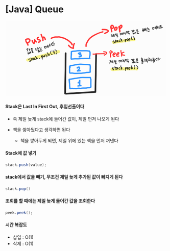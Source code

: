 # [Java] Queue



![image-20230613154851196](1_Stack.assets/image-20230613154851196.png)



#### Stack은 Last In First Out, 후입선출이다

- 즉 제일 늦게 stack에 들어간 값이, 제일 먼저 나오게 된다

- 책을 쌓아뒀다고 생각하면 된다
  - 책을 쌓아두게 되면, 제일 위에 있는 책을 먼저 꺼낸다



#### Stack에 값 넣기

```java
stack.push(value);
```



#### stack에서 값을 빼기, 무조건 제일 늦게 추가된 값이 빠지게 된다

```java
stack.pop()
```



#### 조회를 할 때에는 제일 늦게 들어간 값을 조회한다

```java
peek.peek();
```



#### 시간 복잡도

- 삽입 : O(1)
- 삭제 : O(1)
